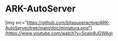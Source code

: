 # ARK-AutoServer
[img src="https://github.com/bitasuperactive/ARK-AutoServer/tree/main/doc/miniatura.png"](https://www.youtube.com/watch?v=5oaIo8JGWAg)
